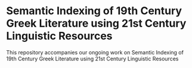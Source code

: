 # Semantic Indexing of 19th Century Greek Literature using 21st Century Linguistic Resources
This repository accompanies our ongoing work on Semantic Indexing of 19th Century Greek Literature using 21st Century Linguistic Resources
